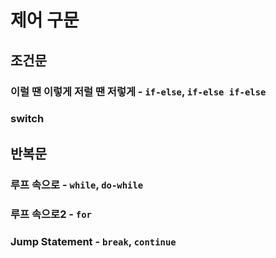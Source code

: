 # 제어 구문
## 조건문
### 이럴 땐 이렇게 저럴 땐 저렇게 - `if-else`, `if-else if-else`
### switch

## 반복문
### 루프 속으로 - `while`, `do-while`
### 루프 속으로2 - `for`
### Jump Statement - `break`, `continue`